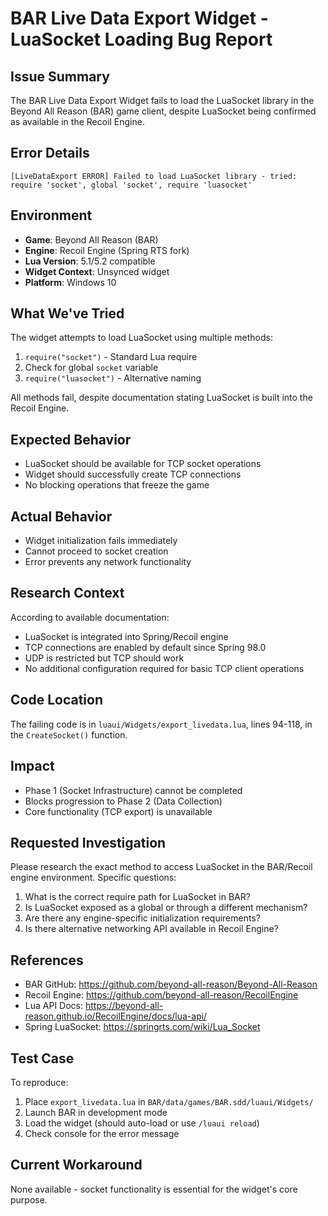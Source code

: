 # BAR Live Data Export Widget - LuaSocket Loading Bug Report

## Issue Summary
The BAR Live Data Export Widget fails to load the LuaSocket library in the Beyond All Reason (BAR) game client, despite LuaSocket being confirmed as available in the Recoil Engine.

## Error Details
```
[LiveDataExport ERROR] Failed to load LuaSocket library - tried: require 'socket', global 'socket', require 'luasocket'
```

## Environment
- **Game**: Beyond All Reason (BAR)
- **Engine**: Recoil Engine (Spring RTS fork)
- **Lua Version**: 5.1/5.2 compatible
- **Widget Context**: Unsynced widget
- **Platform**: Windows 10

## What We've Tried
The widget attempts to load LuaSocket using multiple methods:

1. `require("socket")` - Standard Lua require
2. Check for global `socket` variable
3. `require("luasocket")` - Alternative naming

All methods fail, despite documentation stating LuaSocket is built into the Recoil Engine.

## Expected Behavior
- LuaSocket should be available for TCP socket operations
- Widget should successfully create TCP connections
- No blocking operations that freeze the game

## Actual Behavior
- Widget initialization fails immediately
- Cannot proceed to socket creation
- Error prevents any network functionality

## Research Context
According to available documentation:
- LuaSocket is integrated into Spring/Recoil engine
- TCP connections are enabled by default since Spring 98.0
- UDP is restricted but TCP should work
- No additional configuration required for basic TCP client operations

## Code Location
The failing code is in `luaui/Widgets/export_livedata.lua`, lines 94-118, in the `CreateSocket()` function.

## Impact
- Phase 1 (Socket Infrastructure) cannot be completed
- Blocks progression to Phase 2 (Data Collection)
- Core functionality (TCP export) is unavailable

## Requested Investigation
Please research the exact method to access LuaSocket in the BAR/Recoil engine environment. Specific questions:

1. What is the correct require path for LuaSocket in BAR?
2. Is LuaSocket exposed as a global or through a different mechanism?
3. Are there any engine-specific initialization requirements?
4. Is there alternative networking API available in Recoil Engine?

## References
- BAR GitHub: https://github.com/beyond-all-reason/Beyond-All-Reason
- Recoil Engine: https://github.com/beyond-all-reason/RecoilEngine
- Lua API Docs: https://beyond-all-reason.github.io/RecoilEngine/docs/lua-api/
- Spring LuaSocket: https://springrts.com/wiki/Lua_Socket

## Test Case
To reproduce:
1. Place `export_livedata.lua` in `BAR/data/games/BAR.sdd/luaui/Widgets/`
2. Launch BAR in development mode
3. Load the widget (should auto-load or use `/luaui reload`)
4. Check console for the error message

## Current Workaround
None available - socket functionality is essential for the widget's core purpose.